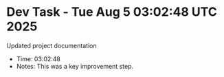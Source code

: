 # Dev Task - Tue Aug  5 03:02:48 UTC 2025
Updated project documentation
- Time: 03:02:48
- Notes: This was a key improvement step.
